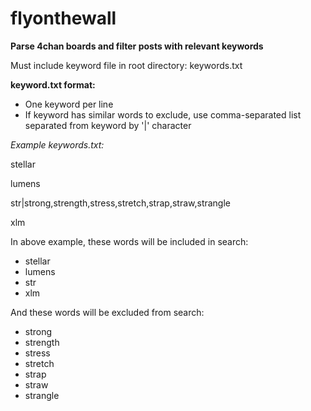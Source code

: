 # flyonthewall

<b>Parse 4chan boards and filter posts with relevant keywords</b>

Must include keyword file in root directory: keywords.txt

<b>keyword.txt format:</b>
 - One keyword per line
 - If keyword has similar words to exclude, use comma-separated list separated from keyword by '|'  character

<i>Example keywords.txt:</i>

stellar

lumens

str|strong,strength,stress,stretch,strap,straw,strangle

xlm

In above example, these words will be included in search:
- stellar
- lumens
- str
- xlm

And these words will be excluded from search:
- strong
- strength
- stress
- stretch
- strap
- straw
- strangle
